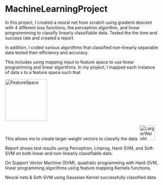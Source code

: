 # MachineLearningProject
In this project, I created a neural net from scratch using gradient descent with 4 different loss functions, the perceptron algorithm, and linear programmming to classify linearly classifiable data. Tested the the time and success rate and created a report. 

In addition, I coded various algorithms that classified non-linearly separable data tested their efficiency and accuracy. 

This includes using mapping input to feature space to use linear programming and linear algorithms. In my project, I mapped each instance of data x to a feature space such that

<img width="137" alt="FeatureSpace" src="https://github.com/user-attachments/assets/d8ae9583-a0da-4855-8fbe-0d337a71e999">

This allows me to create larger weight vectors to classify the data.
<img width="50" alt="LargerWeight" src="https://github.com/user-attachments/assets/8ee75159-4932-4866-92e9-7da98881ea30">

Report shows test results using Perceptron, Linprog, Hard-SVM, and Soft-SVM on both linear and non-linearly classifiable data.

On Support Vector Machine (SVM), quadratic programming with Hard-SVM, linear programming algorithms using feature mapping Kernels functions. 

Neural nets & Soft-SVM using Gaussian Kernel successfully classified data. 

